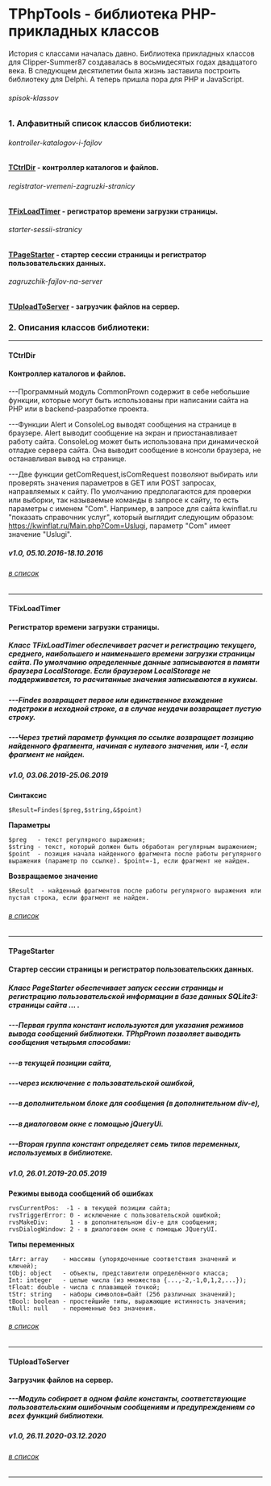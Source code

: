 ﻿# TPhpTools - библиотека PHP-прикладных классов
История с классами началась давно. Библиотека прикладных классов для Clipper-Summer87 создавалась в восьмидесятых годах двадцатого века. В следующем десятилетии была жизнь заставила построить библиотеку для Delphi.  А теперь пришла пора для PHP и JavaScript.

###### spisok-klassov
### 1. Алфавитный список классов библиотеки:
###### kontroller-katalogov-i-fajlov
#### [TCtrlDir](#tctrldir) - контроллер каталогов и файлов. 
###### registrator-vremeni-zagruzki-stranicy
#### [TFixLoadTimer](#tfixloadtimer) - регистратор времени загрузки страницы. 
###### starter-sessii-stranicy
#### [TPageStarter](#tpagestarter) - стартер сессии страницы и регистратор пользовательских данных. 
###### zagruzchik-fajlov-na-server
#### [TUploadToServer](#tuploadtoserver) - загрузчик файлов на сервер. 


### 2. Описания классов библиотеки: 

***
#### TCtrlDir
####  Контроллер каталогов и файлов. 
---Программный модуль CommonPrown содержит в себе небольшие функции, которые могут быть использованы при написании сайта на PHP или в backend-разработке проекта.

---Функции Alert и ConsoleLog выводят сообщения на странице в браузере. Alert выводит сообщение на экран и приостанавливает работу сайта. ConsoleLog может быть использована при динамической отладке сервера сайта. Она выводит сообщение в консоли браузера, не останавливая вывод на странице.

---Две функции getComRequest,isComRequest позволяют выбирать или проверять значения параметров в GET или POST запросах, направляемых к сайту. По умолчанию предполагаются для проверки или выборки, так называемые команды в запросе к сайту, то есть параметры с именем "Com". Например, в запросе для сайта kwinflat.ru "показать справочник услуг", который выглядит следующим  образом: https://kwinflat.ru/Main.php?Com=Uslugi, параметр "Com" имеет  значение "Uslugi".

##### v1.0, 05.10.2016-18.10.2016
###### [в список](#kontroller-katalogov-i-fajlov)
***
#### TFixLoadTimer
#### Регистратор времени загрузки страницы. 
##### Класс TFixLoadTimer обеспечивает расчет и регистрацию текущего, среднего, наибольшего и наименьшего времени загрузки страницы сайта. По умолчанию определенные данные записываются в памяти браузера LocalStorage. Если браузером LocalStorage не поддерживается, то расчитанные значения записываются в кукисы. 
##### ---Findes возвращает первое или единственное вхождение подстроки в исходной строке, а в случае неудачи возвращает пустую строку.
##### ---Через третий параметр функция по ссылке возвращает позицию найденного фрагмента, начиная с нулевого значения, или -1, если фрагмент не найден.
##### v1.0, 03.06.2019-25.06.2019
**Синтаксис**

    $Result=Findes($preg,$string,&$point)

**Параметры**

    $preg   - текст регулярного выражения;
    $string - текст, который должен быть обработан регулярным выражением;
    $point  - позиция начала найденного фрагмента после работы регулярного 
    выражения (параметр по ссылке). $point=-1, если фрагмент не найден.
**Возвращаемое значение** 

    $Result  - найденный фрагментов после работы регулярного выражения или
    пустая строка, если фрагмент не найден.
###### [в список](#registrator-vremeni-zagruzki-stranicy)
***
#### TPageStarter
#### Стартер сессии страницы и регистратор пользовательских данных. 
##### Класс PageStarter обеспечивает запуск сессии страницы и регистрацию пользовательской информации в базе данных SQLite3: страницы сайта ... . 
##### ---Первая группа констант используются для указания режимов вывода сообщений библиотеки. TPhpPrown позволяет выводить сообщения четырьмя способами: 
##### ---в текущей позиции сайта, 
##### ---через исключение с пользовательской ошибкой, 
##### ---в дополнительном блоке для сообщения (в дополнительном div-е), 
##### ---в диалоговом окне с помощью jQueryUi.
##### ---Вторая группа констант определяет семь типов переменных, используемых в библиотеке. 
##### v1.0, 26.01.2019-20.05.2019
**Режимы вывода сообщений об ошибках**

    rvsCurrentPos:  -1 - в текущей позиции сайта;
    rvsTriggerError: 0 - исключение с пользовательской ошибкой;  
    rvsMakeDiv:      1 - в дополнительном div-е для сообщения;   
    rvsDialogWindow: 2 - в диалоговом окне с помощью JQueryUI.

**Типы переменных**

    tArr: array    - массивы (упорядоченные соответствия значений и ключей);
    tObj: object   - объекты, представители определённого класса;    
    Int: integer   - целые числа (из множества {...,-2,-1,0,1,2,...});
    tFloat: double - числа с плавающей точкой;    
    tStr: string   - наборы символов=байт (256 различных значений);   
    tBool: boolean - простейшийе типы, выражающие истинность значения;  
    tNull: null    - переменные без значения.  
###### [в список](#starter-sessii-stranicy)
***
#### TUploadToServer
#### Загрузчик файлов на сервер. 
##### ---Модуль собирает в одном файле константы, соответствующие пользовательским ошибочным сообщениям и предупреждениям со всех функций библиотеки.
##### v1.0, 26.11.2020-03.12.2020
###### [в список](#zagruzchik-fajlov-na-server)
***
